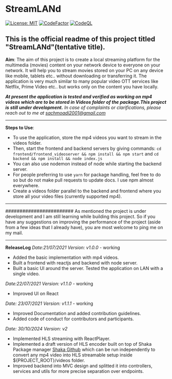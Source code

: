 # StreamLANd
[![License: MIT](https://img.shields.io/badge/License-MIT-yellow.svg)](https://opensource.org/licenses/MIT) [![CodeFactor](https://www.codefactor.io/repository/github/sachmo99/streamland/badge)](https://www.codefactor.io/repository/github/sachmo99/streamland) [![CodeQL](https://github.com/sachmo99/StreamLANd/actions/workflows/codeql-analysis.yml/badge.svg?branch=sachmo-dev)](https://github.com/sachmo99/StreamLANd/actions/workflows/codeql-analysis.yml)

## This is the official readme of this project titled "StreamLANd"(tentative title).

**Aim**: The aim of this project is to create a local streaming platform for the multimedia (movies) content on your network device to everyone on your network. It will help you to stream movies stored on your PC on any device like mobile, tablets etc.. without downloading or transferring it. The application is very much similar to many popular video OTT services like Netflix, Prime Video etc.. but works only on the content you have locally.

***At present the application is tested and verified as working on mp4 videos which are to be stored in Videos folder of the package.This project is still under development.***
*In case of complaints or clarifications, please reach out to me at sachmoadi2001@gmail.com*

---

**Steps to Use**:
- To use the application, store the mp4 videos you want to stream in the videos folder.
- Then, start the frontend and backend servers by giving commands: ```cd frontend/frontend_videoserver && npm install && npm start``` and ```cd backend && npm install && node index.js```
- You can also use nodemon instead of node while starting the backend server.
- For people preferring to use ```yarn``` for package handling, feel free to do so but do not make pull requests to update docs. I use npm almost everywhere.
- Create a videos folder parallel to the backend and frontend where you store all your video files (currently supported mp4).
---
########################
As mentioned the project is under development and I am still learning while building this project. So if you have any suggestions on improving the performance of the project (aside from a few ideas that I already have), you are most welcome to ping me on my mail. 

---
**ReleaseLog**
*Date:21/07/2021*
*Version: v1.0.0* - working
- Added the basic implementation with mp4 videos.
- Built a frontend with reactjs and backend with node server.
- Built a basic UI around the server. Tested the application on LAN with a single video.  

*Date:22/07/2021*
*Version: v1.1.0* - working
- Improved UI on React

*Date: 23/07/2021*
*Version: v1.1.1* - working
- Improved Documentation and added contribution guidelines.
- Added code of conduct for contributors and participants.

*Date: 30/10/2024*
*Version: v2*
- Implemented HLS streaming with ReactPlayer.
- Implemented a draft version of HLS encoder built on top of Shaka Package manager [Shaka Github](https://github.com/shaka-project/shaka-packager) which can be run independently to convert any mp4 video into HLS streamable setup inside ${PROJECT_ROOT}/videos folder.
- Improved backend into MVC design and splitted it into controllers, services and utils for more precise separation over endpoints.

